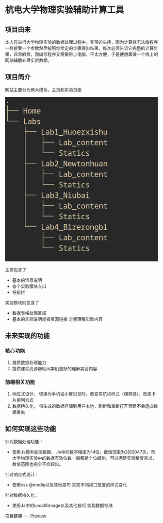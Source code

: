 # 杭电大学物理实验辅助计算工具
 
## 项目由来

本人在进行大学物理实验的数据处理过程中，非常的头疼，因为计算器无法像程序一样接受一个参数然后按照你给定的步骤得出结果，每次必须告诉它完整的计算步骤，非常麻烦，而编写程序又需要带上电脑，不太方便，于是便想着做一个线上的网站辅助处理实验数据。

## 项目简介

网站主要分为两大模块，主页和实验页面

<img src="./misc/constrtuct.png">

主页包含了 
- 基本的信息说明  
- 各个实验模块入口 
- 导航栏

实验模块则包含了
- 数据表格处理区域
- 基本的实验说明或者资源链接 方便理解实验内容


## 未来实现的功能

### 核心功能

1. 提供数据处理能力
2. 提供课程资源帮助同学们更好的理解实验内容

### 前端相关功能

1. 响应式设计， 切换为手机或小屏浏览时，改变导航栏样式（横转竖），改变卡片排列方式
2. 数据持久化， 将生成的数据存储到用户本地，刷新和重新打开页面不会造成数据丢失

## 如何实现这些功能

针对数据处理功能：
- 使用Js脚本处理数据， Js中的数字精度为14位，数值范围为2的2047次，而大学物理实验中的数据有效位数一般都是个位级别，可以满足实验精度需求，数值范围也完全不会超出。

针对响应式设计：
- 使用css @media以及其他技巧 实现不同视口宽度的样式变化

针对数据持久化：
- 使用Js中的LocalStroage以及其他技巧 实现数据存储

项目链接 --- [Preview](https://kiameow.github.io/hdu_web_frontend_final_lab/)